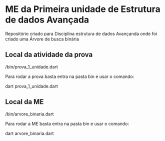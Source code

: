 # ME da Primeira unidade de Estrutura de dados Avançada

Repositório criado para Disciplina estrutura de dados Avançanda onde foi criado uma Árvore de busca binária

## Local da atividade da prova

/bin/prova_1_unidade.dart

Para rodar a prova basta entra na pasta bin e usar o comando:

dart prova_1_unidade.dart

## Local da ME

/bin/arvore_binaria.dart

Para rodar a ME basta entra na pasta bin e usar o comando:

dart arvore_binaria.dart
